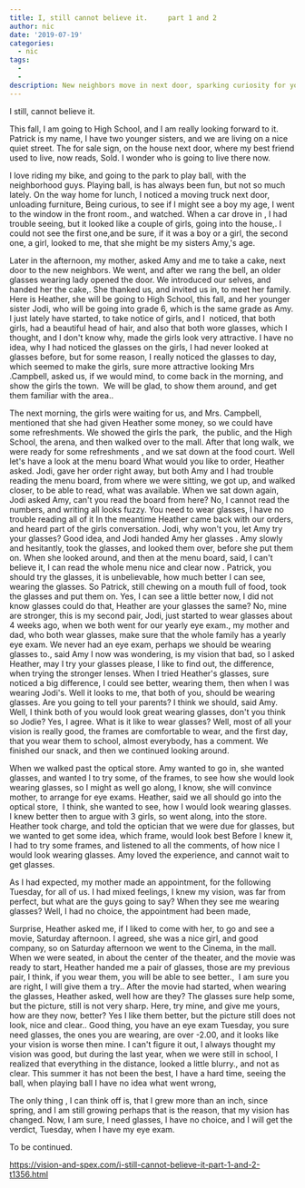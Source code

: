 ```yaml
---
title: I, still cannot believe it.     part 1 and 2
author: nic
date: '2019-07-19'
categories:
  - nic
tags:
  - 
  - 
description: New neighbors move in next door, sparking curiosity for young Patrick. A surprising discovery about glasses unfolds.
---
```

I still, cannot believe it.


This fall, I am going to High School, and I am really looking forward to it.
Patrick is my name, I have two younger sisters, and we are living on a nice quiet street.
The for sale sign, on the house next door, where my best friend used to live, now reads, Sold.
I wonder who is going to live there now.


I love riding my bike, and going to the park to play ball, with the neighborhood guys. 
Playing ball, is has always been fun, but not so much lately. 
On the way home for lunch, I noticed a moving truck next door, unloading furniture, 
Being curious, to see if I might see a boy my age, I went to the window in the front room., and watched.
When a car drove in , I had trouble seeing, but it looked like a couple of girls, going into the house,.
I could not see the first one,and be sure, if it was a boy or a girl, the second one, a girl, looked to me, that she might be my sisters Amy,'s age.


Later in the afternoon, my mother, asked Amy and me to take a cake, next door to the new neighbors.
We went, and after we rang the bell, an older glasses wearing lady opened the door.
We introduced our selves, and handed her the cake,.
She thanked us, and invited us in, to meet her family.
Here is Heather, she will be going to High School, this fall, and her younger sister Jodi, who will be going into grade 6, which is the same grade as Amy.
I just lately have started, to take notice of girls, and I  noticed, that both girls, had a beautiful head of hair, and also that both wore glasses, which I thought, and I don't know why, made the girls look very attractive. 
I have no idea, why I had noticed the glasses on the girls, I had never looked at glasses before, but for some reason, I really noticed the glasses to day, which seemed to make the girls, sure more attractive looking
Mrs .Campbell, asked us, if we would mind, to come back in the morning, and show the girls the town. 
We will be glad, to show them around, and get them familiar with the area..


The next morning, the girls were waiting for us, and Mrs. Campbell, mentioned that she had given Heather some money, so we could have some refreshments.
We showed the girls the park,  the public, and the High School, the arena, and then walked over to the mall.
After that long walk, we were ready for some refreshments , and we sat down at the food court.
Well let's have a look at the menu board
What would you like to order, Heather asked.
Jodi, gave her order right away, but both Amy and I had trouble reading the menu board, from where we were sitting, we got up, and walked closer, to be able to read, what was available.
When we sat down again, Jodi asked Amy, can't you read the board from here?
No, I cannot read the numbers, and writing all looks fuzzy.
You need to wear glasses, I have no trouble reading all of it
In the meantime Heather came back with our orders, and heard part of the girls conversation.
Jodi, why won't you, let Amy try your glasses?
Good idea, and Jodi handed Amy her glasses . 
Amy slowly and hesitantly, took the glasses, and looked them over, before she put them on.
When she looked around, and then at the menu board, said, I can't believe it, I can read the whole menu nice and clear now . 
Patrick, you should try the glasses, it is unbelievable, how much better I can see, wearing the glasses.
So Patrick, still chewing on a mouth full of food, took the glasses and put them on.
Yes, I can see a little better now, I did not know glasses could do that,
Heather are your glasses the same? 
No, mine are stronger, this is my second pair, Jodi, just started to wear glasses about 4 weeks ago, when we both went for our yearly eye exam., my mother and dad, who both wear glasses, make sure that the whole family has a yearly eye exam. 
We never had an eye exam, perhaps we should be wearing glasses to., said Amy
I now was wondering, is my vision that bad, so I asked Heather, may I try your glasses please, I like to find out, the difference, when trying the stronger lenses.
When I tried Heather's glasses, sure noticed a big difference, I could see better, wearing them, then when I was wearing Jodi's.
Well it looks to me, that both of you, should be wearing glasses.
Are you going to tell your parents?
I think we should, said Amy.
Well, I think both of you would look great wearing glasses, don't you think so Jodie?
Yes, I agree.
What is it like to wear glasses?
Well, most of all your vision is really good, the frames are comfortable to wear, and the first day, that you wear them to school, almost everybody, has a comment.
We finished our snack, and then we continued looking around.


When we walked past the optical store. Amy wanted to go in, she wanted glasses, and wanted l to try some, of the frames, to see how she would look wearing glasses, so I might as well go along, I know, she will convince mother, to arrange for eye exams.
Heather, said we all should go into the optical store, 
I think, she wanted to see, how I would look wearing glasses.
I knew better then to argue with 3 girls, so went along, into the store.
Heather took charge, and told the optician that we were due for glasses, but we wanted to get some idea, which frame, would look best
Before I knew it, I had to try some frames, and listened to all the comments, of how nice I would look wearing glasses.
Amy loved the experience, and cannot wait to get glasses.


As I had expected, my mother made an appointment, for the following Tuesday, for all of us.
I had mixed feelings, I knew my vision, was far from perfect, but what are the guys going to say? When they see me wearing glasses?
Well, I had no choice, the appointment had been made,


Surprise, Heather asked me, if I liked to come with her, to go and see a movie, Saturday afternoon.
I agreed, she was a nice girl, and good company, so on Saturday afternoon we went to the Cinema, in the mall.
When we were seated, in about the center of the theater, and the movie was ready to start, 
Heather handed me a pair of glasses, those are my previous pair, I think, if you wear them, you will be able to see better., 
I am sure you are right, I will give them a try.. 
After the movie had started, when wearing the glasses, Heather asked, well how are they?
The glasses sure help some, but the picture, still is not very sharp.
Here, try mine, and give me yours, how are they now, better?
Yes I like them better, but the picture still does not look, nice and clear..
Good thing, you have an eye exam Tuesday, you sure need glasses, the ones you are wearing, 
are over -2.00, and it looks like your vision is worse then mine.
I can't figure it out, I always thought my vision was good, but during the last year, when we were still in school, I realized that everything in the distance, looked a little blurry., and not as clear.
This summer it has not been the best, I have a hard time, seeing the ball, when playing ball
I have no idea what went wrong,


The only thing , I can think off is, that I grew more than an inch, since spring, and I am still growing
perhaps that is the reason, that my vision has changed.
Now, I am sure, I need glasses, I have no choice, and I will get the verdict, Tuesday, when I have my eye exam.



To be continued.

https://vision-and-spex.com/i-still-cannot-believe-it-part-1-and-2-t1356.html